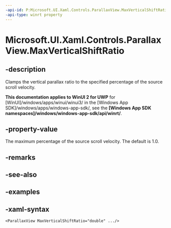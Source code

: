 ```yaml
---
-api-id: P:Microsoft.UI.Xaml.Controls.ParallaxView.MaxVerticalShiftRatio
-api-type: winrt property
---
```

<!-- Property syntax.
public double MaxVerticalShiftRatio { get;  set; }
-->

# Microsoft.UI.Xaml.Controls.ParallaxView.MaxVerticalShiftRatio


## -description

Clamps the vertical parallax ratio to the specified percentage of the source scroll velocity.


**This documentation applies to WinUI 2 for UWP** for [WinUI]/windows/apps/winui/winui3/ in the [Windows App SDK]/windows/apps/windows-app-sdk/, see the **[Windows App SDK namespaces]/windows/windows-app-sdk/api/winrt/**.

## -property-value

The maximum percentage of the source scroll velocity. The default is 1.0.


## -remarks


## -see-also


## -examples


## -xaml-syntax

```xaml
<ParallaxView MaxVerticalShiftRatio="double" .../>
```


